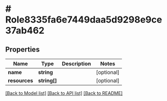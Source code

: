 # # Role8335fa6e7449daa5d9298e9ce37ab462

## Properties

Name | Type | Description | Notes
------------ | ------------- | ------------- | -------------
**name** | **string** |  | [optional]
**resources** | **string[]** |  | [optional]

[[Back to Model list]](../../README.md#models) [[Back to API list]](../../README.md#endpoints) [[Back to README]](../../README.md)
